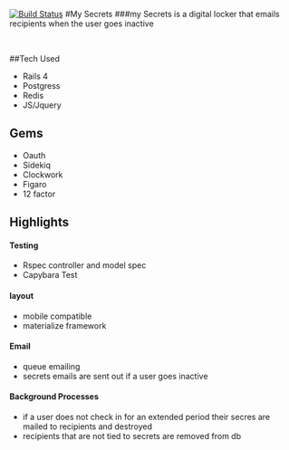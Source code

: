 [![Build Status](https://travis-ci.org/mmplisskin/my_secrets.svg?branch=travis)](https://travis-ci.org/mmplisskin/my_secrets)
#My Secrets
###my Secrets is a digital locker that emails recipients when the user goes inactive

 <br />

##Tech Used

- Rails 4
- Postgress
- Redis
- JS/Jquery

## Gems

- Oauth
- Sidekiq
- Clockwork
- Figaro
- 12 factor

## Highlights

#### Testing
- Rspec controller and model spec
- Capybara Test

#### layout
- mobile compatible
- materialize framework


#### Email
- queue emailing
- secrets emails are sent out if a user goes inactive

#### Background Processes
- if a user does not check in for an extended period their secres are mailed to recipients and destroyed
- recipients that are not tied to secrets are removed from db

